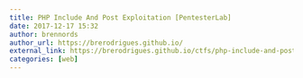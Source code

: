 ```yaml
---
title: PHP Include And Post Exploitation [PentesterLab]
date: 2017-12-17 15:32
author: brennords
author_url: https://brerodrigues.github.io/
external_link: https://brerodrigues.github.io/ctfs/php-include-and-post-exploitation-pentesterlab-write-up
categories: [web]
---
```

